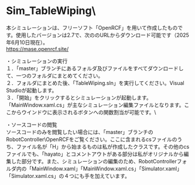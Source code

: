 # Sim_TableWiping\
本シミュレーションは、フリーソフト「OpenRCF」を用いて作成したものです。使用したバージョンは2.7で、次ののURLからダウンロード可能です（2025年6月10日現在）。\
https://mase.openrcf.site/

・シミュレーションの実行\
１．「master」ブランチにあるフォルダ及びファイルをすべてダウンロードして、一つのフォルダにまとめてください。\
２．フォルダにまとめた後、「TableWiping.sln」を実行してください。Visual Studioが起動します。\
３．「開始」をクリックするとシミュレーションが起動します。\
「MainWindow.xaml.cs」が主なシミュレーション編集ファイルとなります。ここからウインドウに表示されるボタンへの関数割当が可能です。\

・ソースコードの閲覧\
ソースコードのみを閲覧したい場合には、「master」ブランチのRobotController\OpenRCFをご覧ください。ここに含まれるcsファイルのうち、ファイル名が「H」から始まるものは私が作成したクラスです。その他のcsファイルでも、「hayato」とコメントアウトがある部分は私がオリジナルから編集した部分です。また、シミュレーションの編集のため、RobotControllerフォルダ内の「MainWindow.xaml」「MainWindow.xaml.cs」「Simulator.xaml」「Simulator.xaml.cs」の４つにも手を加えています。
